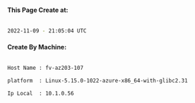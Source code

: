 
   
#### This Page Create at:

```bash

2022-11-09 - 21:05:04 UTC

```

#### Create By Machine:

```bash

Host Name : fv-az203-107

platform  : Linux-5.15.0-1022-azure-x86_64-with-glibc2.31

Ip Local  : 10.1.0.56

```

